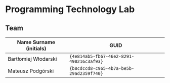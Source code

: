 # Programming Technology Lab

## Team

| Name Surname (initials) | GUID                                     |
| ----------------------- | ---------------------------------------- |
| Bartłomiej Włodarski    | `{4e814ab5-fb67-46e2-8291-490216c3af93}` |
| Mateusz Podgórski       | `{b8cdccd8-c965-4b7a-be5b-29ad2359f740}` |
